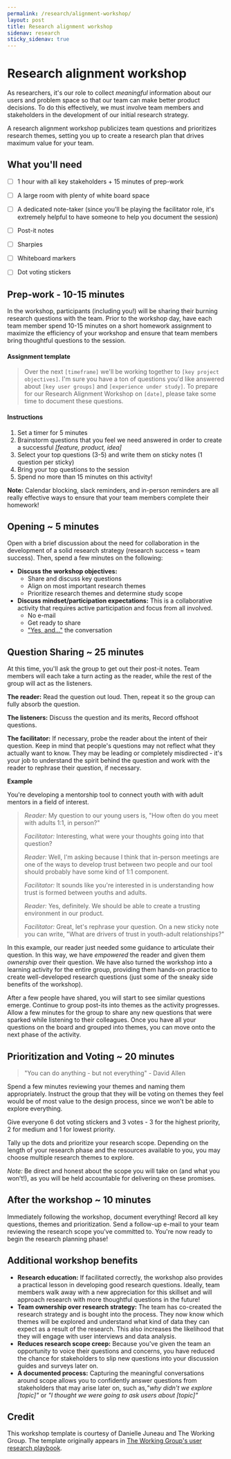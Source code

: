 ```yaml
---
permalink: /research/alignment-workshop/
layout: post
title: Research alignment workshop
sidenav: research
sticky_sidenav: true
---
```


# Research alignment workshop

As researchers, it's our role to collect *meaningful* information about our users and problem space so that our team can make better product decisions. To do this effectively, we must involve team members and stakeholders in the development of our initial research strategy. 

A research alignment workshop publicizes team questions and prioritizes research themes, setting you up to create a research plan that drives maximum value for your team. 


## What you'll need

- [ ] 1 hour with all key stakeholders + 15 minutes of prep-work
- [ ] A large room with plenty of white board space 
- [ ] A dedicated note-taker (since you'll be playing the facilitator role, it's extremely helpful to have someone to help you document the session)
- [ ] Post-it notes
- [ ] Sharpies
- [ ] Whiteboard markers
- [ ] Dot voting stickers


## Prep-work - 10-15 minutes 

In the workshop, participants (including you!) will be sharing their burning research questions with the team. Prior to the workshop day, have each team member spend 10-15 minutes on a short homework assignment to maximize the efficiency of your workshop and ensure that team members bring thoughtful questions to the session.  

#### Assignment template 

> Over the next `[timeframe]` we'll be working together to `[key project objectives]`. I'm sure you have a ton of questions you'd like answered about `[key user groups]` and `[experience under study]`. To prepare for our Research Alignment Workshop on `[date]`, please take some time to document these questions. 

#### Instructions

1. Set a timer for 5 minutes
1. Brainstorm questions that you feel we need answered in order to create a successful *[feature, product, idea]*
1. Select your top questions (3-5) and write them on sticky notes (1 question per sticky) 
1. Bring your top questions to the session
1. Spend no more than 15 minutes on this activity! 

**Note:** Calendar blocking, slack reminders, and in-person reminders are all really effective ways to ensure that your team members complete their homework! 


## Opening ~ 5 minutes

Open with a brief discussion about the need for collaboration in the development of a solid research strategy (research success = team success). Then, spend a few minutes on the following: 

- **Discuss the workshop objectives:**
	- Share and discuss key questions
	- Align on most important research themes
	- Prioritize research themes and determine study scope 
- **Discuss mindset/participation expectations:** This is a collaborative activity that requires active participation and focus from all involved. 
	- No e-mail
	- Get ready to share
	- ["Yes, and..."](https://en.wikipedia.org/wiki/Yes,_and...) the conversation

## Question Sharing ~ 25 minutes

At this time, you'll ask the group to get out their post-it notes. Team members will each take a turn acting as the reader, while the rest of the group will act as the listeners. 

**The reader:** Read the question out loud. Then, repeat it so the group can fully absorb the question.   

**The listeners:** Discuss the question and its merits, Record offshoot questions.

**The facilitator:** If necessary, probe the reader about the intent of their question. Keep in mind that people's questions may not reflect what they actually want to know. They may be leading or completely misdirected - it's your job to understand the spirit behind the question and work with the reader to rephrase their question, if necessary. 

**Example** 

You're developing a mentorship tool to connect youth with with adult mentors in a field of interest. 

> *Reader:* My question to our young users is, "How often do you meet with adults 1:1, in person?"
> 
> *Facilitator:* Interesting, what were your thoughts going into that question? 
> 
> *Reader:* Well, I'm asking because I think that in-person meetings are one of the ways to develop trust between two people and our tool should probably have some kind of 1:1 component. 
> 
> *Facilitator:* It sounds like you're interested in is understanding how trust is formed between youths and adults.    
> 
> *Reader:* Yes, definitely. We should be able to create a trusting environment in our product. 
> 
> *Facilitator:* Great, let's rephrase your question. On a new sticky note you can write, "What are drivers of trust in youth-adult relationships?"   

In this example, our reader just needed some guidance to articulate their question. In this way, we have *empowered* the reader and given them *ownership* over their question. We have also turned the workshop into a learning activity for the entire group, providing them hands-on practice to create well-developed research questions (just some of the sneaky side benefits of the workshop). 

After a few people have shared,  you will start to see similar questions emerge. Continue to group post-its into themes as the activity progresses. Allow a few minutes for the group to share any new questions that were sparked while listening to their colleagues. Once you have all your questions on the board and grouped into themes, you can move onto the next phase of the activity. 


## Prioritization and Voting ~ 20 minutes

> "You can do anything - but not everything" - David Allen

Spend a few minutes reviewing your themes and naming them appropriately. Instruct the group that they will be voting on themes they feel would be of most value to the design process, since we won't be able to explore everything. 

Give everyone 6 dot voting stickers and 3 votes - 3 for the highest priority, 2 for medium and 1 for lowest priority. 

Tally up the dots and prioritize your research scope. Depending on the length of your research phase and the resources available to you, you may choose multiple research themes to explore. 

*Note:* Be direct and honest about the scope you will take on (and what you won't!), as you will be held accountable for delivering on these promises. 


## After the workshop ~ 10 minutes

Immediately following the workshop, document everything! Record all key questions, themes and prioritization. Send a follow-up e-mail to your team reviewing the research scope you've committed to. You're now ready to begin the research planning phase!

## Additional workshop benefits
- **Research education:** If facilitated correctly, the workshop also provides a practical lesson in developing good research questions. Ideally, team members walk away with a new appreciation for this skillset and will approach research with more thoughtful questions in the future! 
- **Team ownership over research strategy:** The team has co-created the research strategy and is bought into the process. They now know which themes will be explored and understand what kind of data they can expect as a result of the research. This also increases the likelihood that they will engage with user interviews and data analysis. 
- **Reduces research scope creep:** Because you've given the team an opportunity to voice their questions and concerns, you have reduced the chance for stakeholders to slip new questions into your discussion guides and surveys later on. 
- **A documented process:** Capturing the meaningful conversations around scope allows you to confidently answer questions from stakeholders that may arise later on, such as,*"why didn't we explore [topic]"* or *"I thought we were going to ask users about [topic]"*

## Credit

This workshop template is courtesy of Danielle Juneau and The Working Group. The template originally appears in [The Working Group's user research playbook](https://twg-x-uxr.gitbook.io/plays/research-alignment-workshop).
